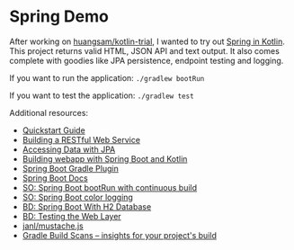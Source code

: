 # Spring Demo

After working on [huangsam/kotlin-trial], I wanted to try out [Spring in Kotlin].
This project returns valid HTML, JSON API and text output. It also comes complete
with goodies like JPA persistence, endpoint testing and logging.

If you want to run the application: `./gradlew bootRun`

If you want to test the application: `./gradlew test`

Additional resources:

- [Quickstart Guide](https://spring.io/quickstart)
- [Building a RESTful Web Service](https://spring.io/guides/gs/rest-service/)
- [Accessing Data with JPA](https://spring.io/guides/gs/accessing-data-jpa/)
- [Building webapp with Spring Boot and Kotlin](https://spring.io/guides/tutorials/spring-boot-kotlin)
- [Spring Boot Gradle Plugin](https://docs.spring.io/spring-boot/docs/3.2.4/gradle-plugin/reference/htmlsingle/)
- [Spring Boot Docs](https://docs.spring.io/spring-boot/docs/3.2.4/reference/htmlsingle/index.html)
- [SO: Spring Boot bootRun with continuous build](https://stackoverflow.com/a/52389314/2748860)
- [SO: Spring Boot color logging](https://stackoverflow.com/a/28797729/2748860)
- [BD: Spring Boot With H2 Database](https://www.baeldung.com/spring-boot-h2-database)
- [BD: Testing the Web Layer](https://spring.io/guides/gs/testing-web)
- [janl/mustache.js](https://github.com/janl/mustache.js)
- [Gradle Build Scans – insights for your project's build](https://scans.gradle.com#gradle)

[huangsam/kotlin-trial]: https://github.com/huangsam/kotlin-trial
[Spring in Kotlin]: https://docs.spring.io/spring-framework/reference/languages/kotlin.html
